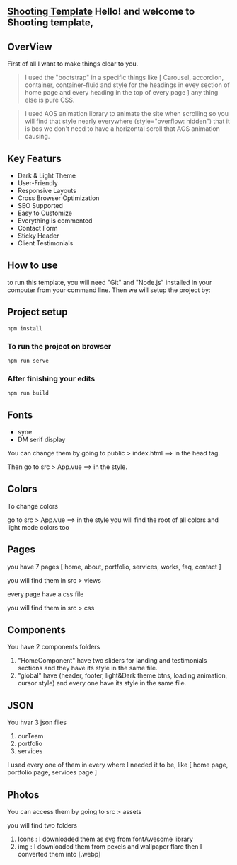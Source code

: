 [Shooting Template](src/assets/img/Shooting_Template.png)
Hello! and welcome to Shooting template,
-
## OverView
First of all I want to make things clear to you. 
> I used the "bootstrap" in a specific things like [ Carousel, accordion, container, container-fluid and style for the headings in evey section of home page and every heading in the top of every page ] any thing else is pure CSS.


> I used AOS animation library to animate the site when scrolling so you will find that style nearly everywhere 
(style="overflow: hidden") that it is bcs we don't need to have a horizontal scroll that AOS animation causing.


## Key Featurs
- Dark & Light Theme
- User-Friendly
- Responsive Layouts
- Cross Browser Optimization
- SEO Supported
- Easy to Customize
- Everything is commented
- Contact Form
- Sticky Header
- Client Testimonials

## How to use
to run this template, you will need "Git" and "Node.js" installed in your computer from your command line. Then we will setup the project by:

## Project setup
```
npm install
```
### To run the project on browser
```
npm run serve
```
### After finishing your edits
```
npm run build
```
## Fonts

- syne
- DM serif display

You can change them by going to public > index.html ==> in the head tag.

Then go to src > App.vue ==> in the style.

## Colors

To change colors

go to src > App.vue ==> in the style you will find the root of all colors and light mode colors too

## Pages

you have 7 pages [ home, about, portfolio, services, works, faq, contact ]

you will find them in src > views

every page have a css file 

you will find them in src > css

## Components

You have 2 components folders

1. "HomeComponent" have two sliders for landing and testimonials sections and they have its style in the same file.
2. "global" have (header, footer, light&Dark theme btns, loading animation, cursor style) and every one  have its style in the same file.

## JSON

You hvar 3 json files

1. ourTeam
2. portfolio
3. services

I used every one of them in every where I needed it to be, like [ home page, portfolio page, services page ]

## Photos

You can access them by going to src > assets

you will find two folders

1. Icons : I downloaded them as svg from fontAwesome library
2. img : I downloaded them from pexels and wallpaper flare then I converted them into [.webp]